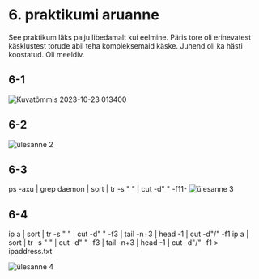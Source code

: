 # 6. praktikumi aruanne
See praktikum läks palju libedamalt kui eelmine. Päris tore oli erinevatest käsklustest torude abil teha kompleksemaid käske. Juhend oli ka hästi koostatud. Oli meeldiv.

## 6-1
![Kuvatõmmis 2023-10-23 013400](https://github.com/Marten221/opsys_Ojasaar/assets/144438767/ff81d0a3-d71b-4125-a0a3-ca9305d45ee5)

## 6-2
![ülesanne 2](https://github.com/Marten221/opsys_Ojasaar/assets/144438767/b321addd-d0b9-4a1b-b90d-e113b25f99a1)

## 6-3
ps -axu | grep daemon | sort | tr -s " " | cut -d" " -f11-
![ülesanne 3](https://github.com/Marten221/opsys_Ojasaar/assets/144438767/20c3c7b8-efe4-4692-9896-fd39e6736b09)

## 6-4
ip a | sort | tr -s " " | cut -d" " -f3 | tail -n+3 | head -1 | cut -d"/" -f1
ip a | sort | tr -s " " | cut -d" " -f3 | tail -n+3 | head -1 | cut -d"/" -f1 > ipaddress.txt

![ülesanne 4](https://github.com/Marten221/opsys_Ojasaar/assets/144438767/22169144-9899-4b57-bfb8-c9d75953214c)
